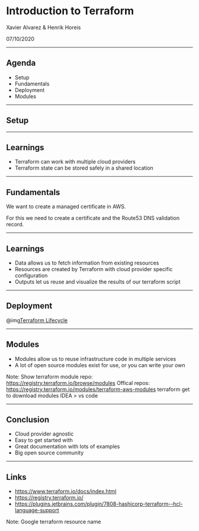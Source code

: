 # Introduction to Terraform

Xavier Alvarez & Henrik Horeis

07/10/2020

---

## Agenda

* Setup
* Fundamentals
* Deployment
* Modules

---

## Setup

---

## Learnings

* Terraform can work with multiple cloud providers
* Terraform state can be stored safely in a shared location    

---

## Fundamentals

We want to create a managed certificate in AWS.

For this we need to create a certificate and the Route53 DNS validation record.

---

## Learnings

* Data allows us to fetch information from existing resources
* Resources are created by Terraform with cloud provider specific configuration
* Outputs let us reuse and visualize the results of our terraform script

---

## Deployment

@img[Terraform Lifecycle](assets/img/terraform-lifecycle.png) 

---

## Modules

* Modules allow us to reuse infrastructure code in multiple services
* A lot of open source modules exist for use, or you can write your own

Note:
Show terraform module repo:  https://registry.terraform.io/browse/modules
Offical repos: https://registry.terraform.io/modules/terraform-aws-modules
terraform get to download modules
IDEA > vs code

---

## Conclusion

* Cloud provider agnostic
* Easy to get started with
* Great documentation with lots of examples
* Big open source community
---
## Links

* https://www.terraform.io/docs/index.html
* https://registry.terraform.io/
* https://plugins.jetbrains.com/plugin/7808-hashicorp-terraform--hcl-language-support

Note: 
Google terraform resource name
